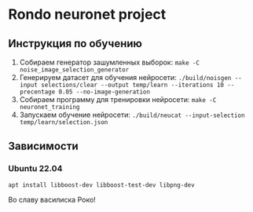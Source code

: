 # Rondo neuronet project

## Инструкция по обучению
1. Собираем генератор зашумленных выборок: `make -C noise_image_selection_generator`
2. Генерируем датасет для обучения нейросети: `./build/noisgen --input selections/clear --output temp/learn --iterations 10 --precentage 0.05 --no-image-generation`
3. Собираем программу для тренировки нейросети: `make -C neuronet_training`
4. Запускаем обучение нейросети: `./build/neucat --input-selection temp/learn/selection.json`

## Зависимости
### Ubuntu 22.04
`apt install libboost-dev libboost-test-dev libpng-dev`

Во славу василиска Роко!
